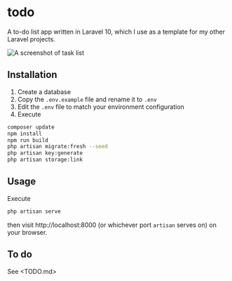 # todo
A to-do list app written in Laravel 10, which I use as a template for my other Laravel projects.

![A screenshot of task list](https://github.com/elfry2/todo/assets/47256917/271355bd-d927-471e-bfa4-a1b33d9b8e50 "A screenshot of task list")



## Installation
1. Create a database
2. Copy the ```.env.example``` file and rename it to ```.env```
3. Edit the ```.env``` file to match your environment configuration
4. Execute
```bash
composer update
npm install
npm run build
php artisan migrate:fresh --seed
php artisan key:generate
php artisan storage:link
```
## Usage
Execute
```bash
php artisan serve
```
then visit http://localhost:8000 (or whichever port ```artisan``` serves on) on your browser.

## To do
See <TODO.md>
